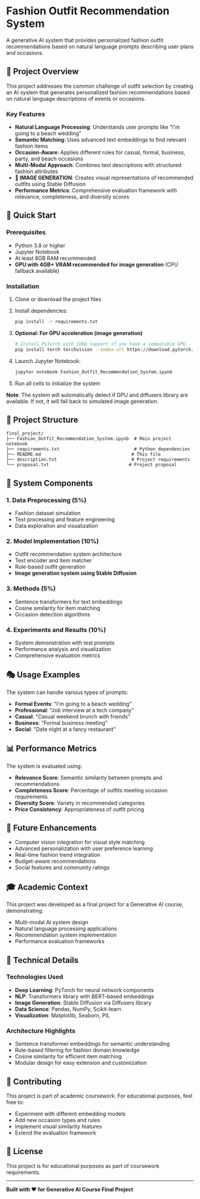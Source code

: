 # Fashion Outfit Recommendation System

A generative AI system that provides personalized fashion outfit recommendations based on natural language prompts describing user plans and occasions.

## 🎯 Project Overview

This project addresses the common challenge of outfit selection by creating an AI system that generates personalized fashion recommendations based on natural language descriptions of events or occasions.

### Key Features

- **Natural Language Processing**: Understands user prompts like "I'm going to a beach wedding"
- **Semantic Matching**: Uses advanced text embeddings to find relevant fashion items
- **Occasion-Aware**: Applies different rules for casual, formal, business, party, and beach occasions
- **Multi-Modal Approach**: Combines text descriptions with structured fashion attributes
- **🎨 IMAGE GENERATION**: Creates visual representations of recommended outfits using Stable Diffusion
- **Performance Metrics**: Comprehensive evaluation framework with relevance, completeness, and diversity scores

## 🚀 Quick Start

### Prerequisites

- Python 3.8 or higher
- Jupyter Notebook
- At least 8GB RAM recommended
- **GPU with 4GB+ VRAM recommended for image generation** (CPU fallback available)

### Installation

1. Clone or download the project files
2. Install dependencies:
   ```bash
   pip install -r requirements.txt
   ```

3. **Optional: For GPU acceleration (image generation)**
   ```bash
   # Install PyTorch with CUDA support if you have a compatible GPU
   pip install torch torchvision --index-url https://download.pytorch.org/whl/cu118
   ```

4. Launch Jupyter Notebook:
   ```bash
   jupyter notebook Fashion_Outfit_Recommendation_System.ipynb
   ```

5. Run all cells to initialize the system

**Note**: The system will automatically detect if GPU and diffusers library are available. If not, it will fall back to simulated image generation.

## 📁 Project Structure

```
final_project/
├── Fashion_Outfit_Recommendation_System.ipynb  # Main project notebook
├── requirements.txt                            # Python dependencies
├── README.md                                  # This file
├── description.txt                            # Project requirements
└── proposal.txt                              # Project proposal
```

## 🔧 System Components

### 1. Data Preprocessing (5%)
- Fashion dataset simulation
- Text processing and feature engineering
- Data exploration and visualization

### 2. Model Implementation (10%)
- Outfit recommendation system architecture
- Text encoder and item matcher
- Rule-based outfit generation
- **Image generation system using Stable Diffusion**

### 3. Methods (5%)
- Sentence transformers for text embeddings
- Cosine similarity for item matching
- Occasion detection algorithms

### 4. Experiments and Results (10%)
- System demonstration with test prompts
- Performance analysis and visualization
- Comprehensive evaluation metrics

## 🎭 Usage Examples

The system can handle various types of prompts:

- **Formal Events**: "I'm going to a beach wedding"
- **Professional**: "Job interview at a tech company"
- **Casual**: "Casual weekend brunch with friends"
- **Business**: "Formal business meeting"
- **Social**: "Date night at a fancy restaurant"

## 📊 Performance Metrics

The system is evaluated using:

- **Relevance Score**: Semantic similarity between prompts and recommendations
- **Completeness Score**: Percentage of outfits meeting occasion requirements
- **Diversity Score**: Variety in recommended categories
- **Price Consistency**: Appropriateness of outfit pricing

## 🔮 Future Enhancements

- Computer vision integration for visual style matching
- Advanced personalization with user preference learning
- Real-time fashion trend integration
- Budget-aware recommendations
- Social features and community ratings

## 🎓 Academic Context

This project was developed as a final project for a Generative AI course, demonstrating:

- Multi-modal AI system design
- Natural language processing applications
- Recommendation system implementation
- Performance evaluation frameworks

## 📝 Technical Details

### Technologies Used

- **Deep Learning**: PyTorch for neural network components
- **NLP**: Transformers library with BERT-based embeddings
- **Image Generation**: Stable Diffusion via Diffusers library
- **Data Science**: Pandas, NumPy, Scikit-learn
- **Visualization**: Matplotlib, Seaborn, PIL

### Architecture Highlights

- Sentence transformer embeddings for semantic understanding
- Rule-based filtering for fashion domain knowledge
- Cosine similarity for efficient item matching
- Modular design for easy extension and customization

## 🤝 Contributing

This project is part of academic coursework. For educational purposes, feel free to:

- Experiment with different embedding models
- Add new occasion types and rules
- Implement visual similarity features
- Extend the evaluation framework

## 📄 License

This project is for educational purposes as part of coursework requirements.

---

**Built with ❤️ for Generative AI Course Final Project** 